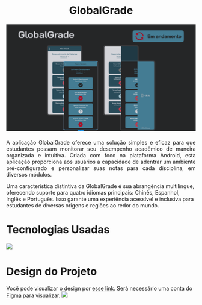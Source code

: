<h1 align="center"> GlobalGrade </h1>
<h4 align="center"> <img src="/public/project.png" alt="GlobalGrade"/> </h4>
<p align="justify">A aplicação GlobalGrade oferece uma solução simples e eficaz para que estudantes possam monitorar seu desempenho acadêmico de maneira organizada e intuitiva. Criada com foco na plataforma Android, esta aplicação proporciona aos usuários a capacidade de adentrar um ambiente pré-configurado e personalizar suas notas para cada disciplina, em diversos módulos.

Uma característica distintiva da GlobalGrade é sua abrangência multilíngue, oferecendo suporte para quatro idiomas principais: Chinês, Espanhol, Inglês e Português. Isso garante uma experiência acessível e inclusiva para estudantes de diversas origens e regiões ao redor do mundo.</p>

<h1 align="left"> Tecnologias Usadas </h1>
<img src="https://skillicons.dev/icons?i=java,htmx,androidstudio" />


<h1 align="left"> Design do Projeto </h1>

Você pode visualizar o design por [esse link](https://www.figma.com/design/zVM1xrc4iFz27U6UMGmJLT/GlobalGrade?node-id=0-1&t=6U0o0Ln81UQtDezV-0). Será necessário uma conta do <a href="https://www.figma.com">Figma</a>  para visualizar. 
<a href="https://www.figma.com"> <img src="https://skillicons.dev/icons?i=figma" /> </a>
